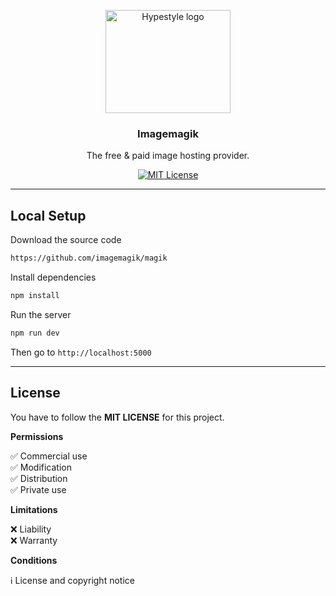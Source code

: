 <p align="center">
  <a href="https://www.imagemagik.tk">
    <img src="https://www.imagemagik.tk/upload.png" alt="Hypestyle logo" width="200" height="165">
  </a>
</p>

<h3 align="center">Imagemagik</h3>

<p align="center">
  The free & paid image hosting provider.
  <br>

<div align="center">

[![MIT License](https://img.shields.io/apm/l/atomic-design-ui.svg?style=plastic)](https://github.com/lassev05/imagemagik/blob/master/LICENSE)

</div>

---

## Local Setup

Download the source code

```bash
https://github.com/imagemagik/magik
```

Install dependencies

```bash
npm install
```

Run the server

```bash
npm run dev
```

Then go to <code>http://localhost:5000</code>

---

## License

You have to follow the **MIT LICENSE** for this project.

**Permissions**

✅ Commercial use <br>
✅ Modification <br>
✅ Distribution <br>
✅ Private use <br>

**Limitations**

❌ Liability <br>
❌ Warranty <br>

**Conditions**

ℹ️ License and copyright notice
